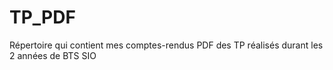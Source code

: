 # TP_PDF
Répertoire qui contient mes comptes-rendus PDF des TP réalisés durant les 2 années de BTS SIO
